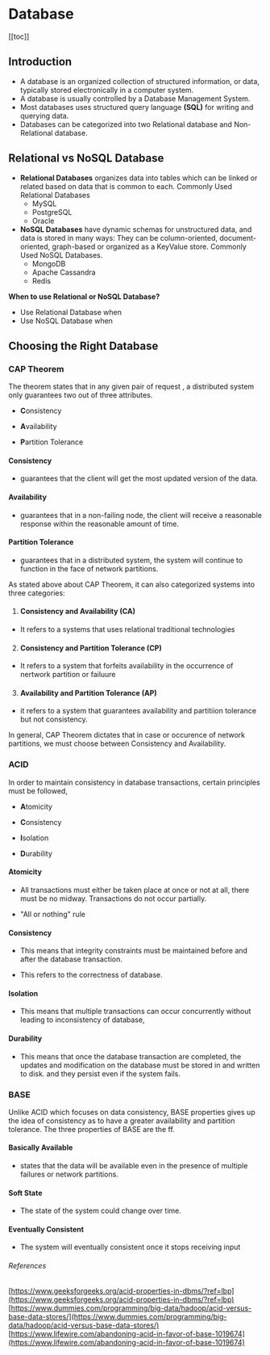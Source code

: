# Database

[[toc]]
## Introduction
* A database is an organized collection of structured information, or data, typically stored electronically in a computer system. 
* A database is usually controlled by a Database Management System.
* Most databases uses structured query language **(SQL)** for writing and querying data.
* Databases can be categorized into two Relational database and Non-Relational database.


## Relational vs NoSQL Database
 * **Relational Databases** organizes data into tables which can be linked or related based on 	data that is common to each.
Commonly Used Relational Databases
	* MySQL
	* PostgreSQL
	* Oracle
 * **NoSQL Databases** have dynamic schemas for unstructured data, and data is stored in many ways: They can be column-oriented, document-oriented, graph-based or organized as a KeyValue store.
Commonly Used NoSQL Databases.
	* MongoDB
	* Apache Cassandra
	* Redis

**When to use Relational or NoSQL Database?** 

 * Use Relational Database when
 * Use NoSQL Database when



## Choosing the Right Database

### CAP Theorem
The theorem states that in any given pair of request , a distributed system only guarantees two out of three attributes.

*  **C**onsistency

*  **A**vailability

*  **P**artition Tolerance

  

#### Consistency

* guarantees that the client will get the most updated version of the data.

#### Availability

* guarantees that in a non-failing node, the client will receive a reasonable response within the reasonable amount of time.

#### Partition Tolerance

* guarantees that in a distributed system, the system will continue to function in the face of network partitions.

  

As stated above about CAP Theorem, it can also categorized systems into three categories:

1.  #### Consistency and Availability (CA)

* It refers to a systems that uses relational traditional technologies

2.  #### Consistency and Partition Tolerance (CP)

* It refers to a system that forfeits availability in the occurrence of nertwork partition or failuure

3.  #### Availability and Partition Tolerance (AP)

* it refers to a system that guarantees availability and partitiion tolerance but not consistency.


In general, CAP Theorem dictates that in case or occurence of network partitions, we must choose between Consistency and Availability.

 

###  ACID
In order to maintain consistency in database transactions, certain principles must be followed,

*  **A**tomicity

*  **C**onsistency

*  **I**solation

*  **D**urability

  

#### Atomicity

* All transactions must either be taken place at once or not at all, there must be no midway. Transactions do not occur partially.

* "All or nothing" rule

#### Consistency

* This means that integrity constraints must be maintained before and after the database transaction.

* This refers to the correctness of database.

  

#### Isolation

* This means that multiple transactions can occur concurrently without leading to inconsistency of database,

#### Durability

* This means that once the database transaction are completed, the updates and modification on the database must be stored in and written to disk. and they persist even if the system fails.

 
###  BASE

Unlike ACID which focuses on data consistency, BASE properties gives up the idea of consistency as to have a greater availability and partition tolerance. The three properties of BASE are the ff.

#### Basically Available

* states that the data will be available even in the presence of multiple failures or network partitions.

#### Soft State

* The state of the system could change over time.

#### Eventually Consistent

* The system will eventually consistent once it stops receiving input

  

###### References
[https://www.geeksforgeeks.org/acid-properties-in-dbms/?ref=lbp](https://www.geeksforgeeks.org/acid-properties-in-dbms/?ref=lbp)
[https://www.dummies.com/programming/big-data/hadoop/acid-versus-base-data-stores/](https://www.dummies.com/programming/big-data/hadoop/acid-versus-base-data-stores/)
[https://www.lifewire.com/abandoning-acid-in-favor-of-base-1019674](https://www.lifewire.com/abandoning-acid-in-favor-of-base-1019674)

